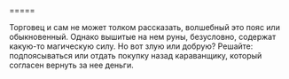 =====

Торговец и сам не может толком рассказать, волшебный это пояс или обыкновенный. Однако вышитые на нем руны, безусловно, содержат какую-то магическую силу. Но вот злую или добрую? Решайте: подпоясываться или отдать покупку назад караванщику, который согласен вернуть за нее деньги.

